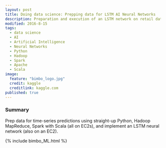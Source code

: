 ```yaml
---
layout: post
title: Doing data science: Prepping data for LSTM AI Neural Networks
description: Preparation and execution of an LSTM network on retail data.
modified: 2016-8-15
tags:
  - data science
  - AI
  - Artificial Intelligence
  - Neural Networks
  - Python
  - Hadoop
  - Spark
  - Apache
  - Scala
image:
  feature: "bimbo_logo.jpg"
  credit: kaggle
  creditlink: kaggle.com
published: true
---
```






### Summary

Prep data for time-series predictions using straight-up Python, Hadoop MapReduce, Spark with Scala (all on EC2s), and implement an LSTM neural network (also on an EC2).

<!--more-->

{% include bimbo_ML.html %}
